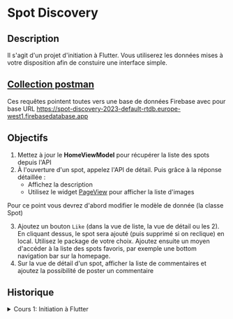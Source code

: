 # Spot Discovery
## Description
Il s'agit d'un projet d'initiation à Flutter.
Vous utiliserez les données mises à votre disposition afin de constuire une interface simple.

## [Collection postman](https://github.com/ectrema/lp_iem_23/files/10578356/firebase.spots.postman_collection.json.zip)



Ces requêtes pointent toutes vers une base de données Firebase avec pour base URL https://spot-discovery-2023-default-rtdb.europe-west1.firebasedatabase.app

## Objectifs
1. Mettez à jour le **HomeViewModel** pour récupérer la liste des spots depuis l'API
2. À l'ouverture d'un spot, appelez l'API de détail. Puis grâce à la réponse détaillée :
   - Affichez la description
   - Utilisez le widget [PageView](https://api.flutter.dev/flutter/widgets/PageView-class.html) pour afficher la liste d'images

Pour ce point vous devrez d'abord modifier le modèle de donnée (la classe Spot)

3. Ajoutez un bouton `Like` (dans la vue de liste, la vue de détail ou les 2).
   En cliquant dessus, le spot sera ajouté (puis supprimé si on reclique) en local. Utilisez le package de votre choix.
   Ajoutez ensuite un moyen d'accéder à la liste des spots favoris, par exemple une bottom navigation bar sur la homepage.
4. Sur la vue de détail d'un spot, afficher la liste de commentaires et ajoutez la possibilité de poster un commentaire

## Historique
<details>
    <summary>Cours 1: Initiation à Flutter</summary>

## HomeViewModel
Vous trouverez dans ce projet le singleton **HomeViewModel** (lib/infrastructure/viewmodel/home_viewmodel.dart) qui vous donne accès à une liste de spots.
Les données sont parsées depuis le fichier spots.json se trouvant dans le dossier `assets/json`.
La classe **Spot** (lib/data/model/spot.dart) représente un lieu et vous donne accès à de nombreuses informations sur celui-ci.

## Objectifs
1. Utilisez une ListView pour afficher la liste des spots. Faites apparaître les infos suivantes du Spot :
   - title
   - imageThumbnail
   - mainCategory : affichez  le `name`

2. Créez la page détail d'un spot, dans laquelle vous afficherez :
   - title
   - imageFullsize
   - address
   - trainStation (attention, la valeur peut-être null)
   - isRecommended : faites apparaître un bandeau avec le label `Recommandé` si **true**
   - isClosed : faites appaître un bandeau avec le label `Fermé` si **true**
   - tagsCategory : affichez les catégories dans une ListView

Lors du clic sur un élément de la liste de votre première vue, redirigez l'utilisateur sur la vue de détail.

3. Implémentez la fonction **getRandom** et ajoutez un FloatingActionButton sur la page d'accueil.
   En cliquant sur ce bouton, vous récupérerez un spot au hasard dans la liste et l'afficherez dans la vue de détail

4. Implémentez la fonction **getSpotByName** dans le singleton `HomeViewModel`.
   Utilisez cette fonction pour implémenter une fonctionnalité de recherche par titre de spot dans votre application.

5. Affectez un **ScrollController** à votre ListView pour implémenter une liste paginée.
   Vous pouvez utiliser la fonction `getSomeSpots` pour simuler une pagination.
</details>

